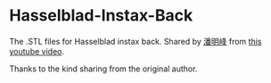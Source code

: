 # Hasselblad-Instax-Back

The .STL files for Hasselblad instax back. Shared by [潘明峰](https://www.youtube.com/channel/UCuTrOzg9zCBIi6lG3Ofm3_w) from [this youtube video](https://www.youtube.com/watch?v=YibBMysUXCc&lc=UgweDtbnT8yLSTFZop54AaABAg.9AndfdUcj7O9B9nhESVXbi).

Thanks to the kind sharing from the original author.
